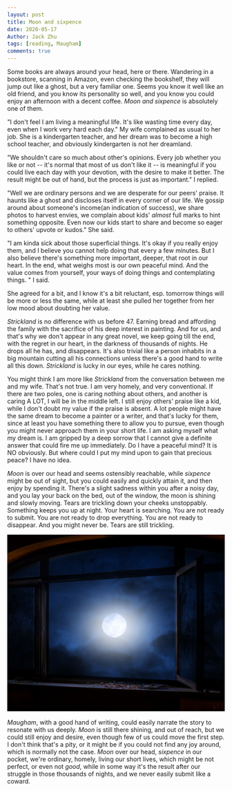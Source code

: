 ```yaml
---
layout: post
title: Moon and sixpence
date: 2020-05-17
Author: Jack Zhu
tags: [reading, Maugham]
comments: true
---
```


Some books are always around your head, here or there. Wandering in a bookstore, scanning in Amazon, even checking the bookshelf, they will jump out like a ghost, but a very familiar one. Seems you know it well like an old friend, and you know its personality so well, and you know you could enjoy an afternoon with a decent coffee. *Moon and sixpence* is absolutely one of them.

"I don't feel I am living a meaningful life. It's like wasting time every day, even when I work very hard each day." My wife complained as usual to her job. She is a kindergarten teacher, and her dream was to become a high school teacher, and obviously kindergarten is not her dreamland.

"We shouldn't care so much about other's opinions. Every job whether you like or not -- it's normal that most of us don't like it -- is meaningful if you could live each day with your devotion, with the desire to make it better. The result might be out of hand, but the process is just as important." I replied.

"Well we are ordinary persons and we are desperate for our peers' praise. It haunts like a ghost and discloses itself in every corner of our life. We gossip around about someone's income(an indication of success), we share photos to harvest envies, we complain about kids' *almost* full marks to hint something opposite. Even now our kids start to share and become so eager to others' upvote or kudos." She said.

"I am kinda sick about those superficial things. It's okay if you really enjoy them, and I believe you cannot help doing that every a few minutes. But I also believe there's something more important, deeper, that root in our heart. In the end, what weighs most is our own peaceful mind. And the value comes from yourself, your ways of doing things and contemplating things. " I said.

She agreed for a bit, and I know it's a bit reluctant, esp. tomorrow things will be more or less the same, while at least she pulled her together from her low mood about doubting her value.

*Strickland* is no difference with us before 47. Earning bread and affording the family with the sacrifice of his deep interest in painting. And for us, and that's why we don't appear in any great novel, we keep going till the end, with the regret in our heart, in the darkness of thousands of nights. He drops all he has, and disappears. It's also trivial like a person inhabits in a big mountain cutting all his connections unless there's a good hand to write all this down. *Strickland* is lucky in our eyes, while he cares nothing. 

You might think I am more like *Strickland* from the conversation between me and my wife. That's not true. I am very homely, and very conventional. If there are two poles, one is caring nothing about others, and another is caring A LOT, I will be in the middle left. I still enjoy others' praise like a kid, while I don't doubt my value if the praise is absent. A lot people might have the same dream to become a painter or a writer, and that's lucky for them, since at least you have something there to allow you to pursue, even though you might never approach them in your short life. I am asking myself what my dream is. I am gripped by a deep sorrow that I cannot give a definite answer that could fire me up immediately. Do I have a peaceful mind? It is NO obviously. But where could I put my mind upon to gain that precious peace? I have no idea.

*Moon* is over our head and seems ostensibly reachable, while *sixpence* might be out of sight, but you could easily and quickly attain it, and then enjoy by spending it. There's a slight sadness within you after a noisy day, and you lay your back on the bed, out of the window, the moon is shining and slowly moving. Tears are trickling down your cheeks unstoppably. Something keeps you up at night. Your heart is searching. You are not ready to submit. You are not ready to drop everything. You are not ready to disappear. And you might never be. Tears are still trickling. 

![moon](../images/moon-window.png)

*Maugham*, with a good hand of writing, could easily narrate the story to resonate with us deeply. *Moon* is still there shining, and out of reach, but we could still enjoy and desire, even though few of us could move the first step. I don't think that's a pity, or it might be if you could not find any joy around, which is normally not the case. *Moon* over our head, *sixpence* in our pocket, we're ordinary, homely, living our short lives, which might be not perfect, or even not *good*, while in some way it's the result after our struggle in those thousands of nights, and we never easily submit like a coward.